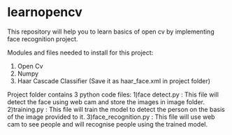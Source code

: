 # learnopencv

This repository will help you to learn basics of open cv by implementing face recognition project.

Modules and files needed to install for this project:
1) Open Cv
2) Numpy
3) Haar Cascade Classifier (Save it as haar_face.xml in project folder) 

Project folder contains 3 python code files:
1)face detect.py : This file will detect the face using web cam and store the images in image folder.
2)training.py : This file will train the model to detect the person on the basis of the image provided to it.
3)face_recognition.py : This file will use web cam to see people and will recognise people using the trained model.
